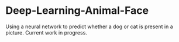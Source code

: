 # Deep-Learning-Animal-Face
Using a neural network to predict whether a dog or cat is present in a picture. 
Current work in progress.
